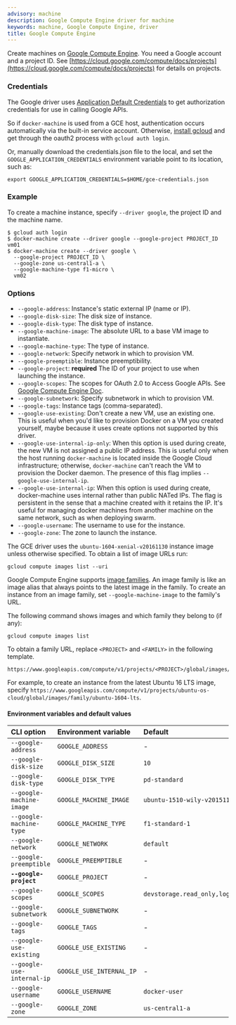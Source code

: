 ```yaml
---
advisory: machine
description: Google Compute Engine driver for machine
keywords: machine, Google Compute Engine, driver
title: Google Compute Engine
---
```


Create machines on [Google Compute Engine](https://cloud.google.com/compute/).
You need a Google account and a project ID.
See [https://cloud.google.com/compute/docs/projects](https://cloud.google.com/compute/docs/projects) for details on projects.

### Credentials

The Google driver uses [Application Default Credentials](https://developers.google.com/identity/protocols/application-default-credentials)
to get authorization credentials for use in calling Google APIs.

So if `docker-machine` is used from a GCE host, authentication occurs automatically
via the built-in service account.
Otherwise, [install gcloud](https://cloud.google.com/sdk/) and get
through the oauth2 process with `gcloud auth login`.

Or, manually download the credentials.json file to the local, and set the `GOOGLE_APPLICATION_CREDENTIALS` environment variable point to its location, such as:

    export GOOGLE_APPLICATION_CREDENTIALS=$HOME/gce-credentials.json

### Example

To create a machine instance, specify `--driver google`, the project ID and the machine name.

    $ gcloud auth login
    $ docker-machine create --driver google --google-project PROJECT_ID vm01
    $ docker-machine create --driver google \
      --google-project PROJECT_ID \
      --google-zone us-central1-a \
      --google-machine-type f1-micro \
      vm02

### Options

-   `--google-address`: Instance's static external IP (name or IP).
-   `--google-disk-size`: The disk size of instance.
-   `--google-disk-type`: The disk type of instance.
-   `--google-machine-image`: The absolute URL to a base VM image to instantiate.
-   `--google-machine-type`: The type of instance.
-   `--google-network`: Specify network in which to provision VM.
-   `--google-preemptible`: Instance preemptibility.
-   `--google-project`: **required** The ID of your project to use when launching the instance.
-   `--google-scopes`: The scopes for OAuth 2.0 to Access Google APIs. See [Google Compute Engine Doc](https://cloud.google.com/storage/docs/authentication).
-   `--google-subnetwork`: Specify subnetwork in which to provision VM.
-   `--google-tags`: Instance tags (comma-separated).
-   `--google-use-existing`: Don't create a new VM, use an existing one. This is useful when you'd like to provision Docker on a VM you created yourself, maybe because it uses create options not supported by this driver.
-   `--google-use-internal-ip-only`: When this option is used during create, the new VM is not assigned a public IP address. This is useful only when the host running `docker-machine` is located inside the Google Cloud infrastructure; otherwise, `docker-machine` can't reach the VM to provision the Docker daemon. The presence of this flag implies `--google-use-internal-ip`.
-   `--google-use-internal-ip`: When this option is used during create, docker-machine uses internal rather than public NATed IPs. The flag is persistent in the sense that a machine created with it retains the IP. It's useful for managing docker machines from another machine on the same network, such as when deploying swarm.
-   `--google-username`: The username to use for the instance.
-   `--google-zone`: The zone to launch the instance.

The GCE driver uses the `ubuntu-1604-xenial-v20161130` instance image unless otherwise specified. To obtain a
list of image URLs run:

    gcloud compute images list --uri

Google Compute Engine supports [image families](https://cloud.google.com/compute/docs/images#image_families).
An image family is like an image alias that always points to the latest image in the family. To create an
instance from an image family, set `--google-machine-image` to the family's URL.

The following command shows images and which family they belong to (if any):

    gcloud compute images list

To obtain a family URL, replace `<PROJECT>` and `<FAMILY>` in the following template.

    https://www.googleapis.com/compute/v1/projects/<PROJECT>/global/images/family/<FAMILY>

For example, to create an instance from the latest Ubuntu 16 LTS image, specify
`https://www.googleapis.com/compute/v1/projects/ubuntu-os-cloud/global/images/family/ubuntu-1604-lts`.

#### Environment variables and default values

| CLI option                 | Environment variable     | Default                              |
|:---------------------------|:-------------------------|:-------------------------------------|
| `--google-address`         | `GOOGLE_ADDRESS`         | -                                    |
| `--google-disk-size`       | `GOOGLE_DISK_SIZE`       | `10`                                 |
| `--google-disk-type`       | `GOOGLE_DISK_TYPE`       | `pd-standard`                        |
| `--google-machine-image`   | `GOOGLE_MACHINE_IMAGE`   | `ubuntu-1510-wily-v20151114`         |
| `--google-machine-type`    | `GOOGLE_MACHINE_TYPE`    | `f1-standard-1`                      |
| `--google-network`         | `GOOGLE_NETWORK`         | `default`                            |
| `--google-preemptible`     | `GOOGLE_PREEMPTIBLE`     | -                                    |
| **`--google-project`**     | `GOOGLE_PROJECT`         | -                                    |
| `--google-scopes`          | `GOOGLE_SCOPES`          | `devstorage.read_only,logging.write` |
| `--google-subnetwork`      | `GOOGLE_SUBNETWORK`      | -                                    |
| `--google-tags`            | `GOOGLE_TAGS`            | -                                    |
| `--google-use-existing`    | `GOOGLE_USE_EXISTING`    | -                                    |
| `--google-use-internal-ip` | `GOOGLE_USE_INTERNAL_IP` | -                                    |
| `--google-username`        | `GOOGLE_USERNAME`        | `docker-user`                        |
| `--google-zone`            | `GOOGLE_ZONE`            | `us-central1-a`                      |
